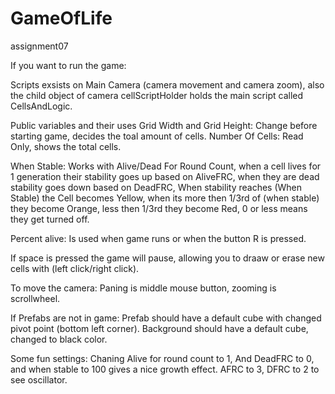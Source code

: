 # GameOfLife
 assignment07

If you want to run the game:

Scripts exsists on Main Camera (camera movement and camera zoom), also the child object of camera
cellScriptHolder holds the main script called CellsAndLogic.

Public variables and their uses
Grid Width and Grid Height: Change before starting game, decides the toal amount of cells.
Number Of Cells: Read Only, shows the total cells.

When Stable: Works with Alive/Dead For Round Count, when a cell lives for 1 generation their stability goes up based on AliveFRC, when they are dead stability goes down based on DeadFRC,
When stability reaches (When Stable) the Cell becomes Yellow, when its more then 1/3rd of (when stable) they become Orange, less then 1/3rd they become Red, 0 or less means they get turned off.

Percent alive: Is used when game runs or when the button R is pressed.

If space is pressed the game will pause, allowing you to draaw or erase new cells with (left click/right click).

To move the camera: Paning is middle mouse button, zooming is scrollwheel.

 If Prefabs are not in game: Prefab should have a default cube with changed pivot point (bottom left corner). Background should have a default cube, changed to black color.


Some fun settings: Chaning Alive for round count to 1, And DeadFRC to 0, and when stable to 100 gives a nice growth effect.
AFRC to 3, DFRC to 2 to see oscillator.
